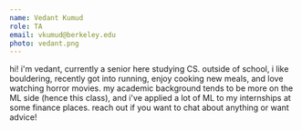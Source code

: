 ```yaml
---
name: Vedant Kumud
role: TA
email: vkumud@berkeley.edu
photo: vedant.png
---
```


hi! i'm vedant, currently a senior here studying CS. outside of school, i like bouldering, recently got into running, enjoy cooking new meals, and love watching horror movies. my academic background tends to be more on the ML side (hence this class), and i've applied a lot of ML to my internships at some finance places. reach out if you want to chat about anything or want advice!





